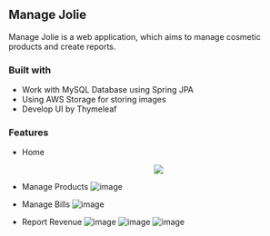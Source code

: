 ## Manage Jolie
Manage Jolie is a web application, which aims to manage cosmetic products and create reports. 
### Built with
- Work with MySQL Database using Spring JPA
- Using AWS Storage for storing images
- Develop UI by Thymeleaf
### Features
- Home
  <p align="center">
   <img src="https://github.com/duyendumy/manage-jolie/assets/119155923/eea1f195-8955-4dac-845b-a179756563cc">
  </p>
  
- Manage Products
  ![image](https://github.com/duyendumy/manage-jolie/assets/119155923/8e5d4e8c-9f99-47e5-a32d-577ac13cd396)

- Manage Bills
  ![image](https://github.com/duyendumy/manage-jolie/assets/119155923/112f440d-b1cf-4b0f-ab6b-b42eed0f9bd4)

- Report Revenue
  ![image](https://github.com/duyendumy/manage-jolie/assets/119155923/f0be8dd4-bbc4-4ca7-b05f-36f9bc8ea550)
  ![image](https://github.com/duyendumy/manage-jolie/assets/119155923/53d8b512-0bd4-488a-a9fb-f86b25b9b31b)
  ![image](https://github.com/duyendumy/manage-jolie/assets/119155923/c42ca4e2-11b2-49ab-8899-a8e4a59620f1)
